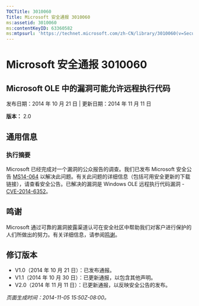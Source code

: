 ```yaml
---
TOCTitle: 3010060
Title: Microsoft 安全通报 3010060
ms:assetid: 3010060
ms:contentKeyID: 63360582
ms:mtpsurl: 'https://technet.microsoft.com/zh-CN/library/3010060(v=Security.10)'
---
```



Microsoft 安全通报 3010060
==========================

Microsoft OLE 中的漏洞可能允许远程执行代码
------------------------------------------

发布日期：2014 年 10 月 21 日 | 更新日期：2014 年 11 月 11 日

**版本：** 2.0

通用信息
--------

### 执行摘要

Microsoft 已经完成对一个漏洞的公众报告的调查。我们已发布 Microsoft 安全公告 [MS14-064](http://go.microsoft.com/fwlink/?linkid=?????) 以解决此问题。有关此问题的详细信息（包括可用安全更新的下载链接），请查看安全公告。已解决的漏洞是 Windows OLE 远程执行代码漏洞 - [CVE-2014-6352](http://www.cve.mitre.org/cgi-bin/cvename.cgi?name=cve-2014-6352)。

鸣谢
----

<span id="sectionToggle0"></span>
Microsoft 通过可靠的漏洞披露渠道认可在安全社区中帮助我们对客户进行保护的人们所做出的努力。有关详细信息，请参阅[鸣谢](https://technet.microsoft.com/zh-cn/library/security/dn820091.aspx)。

修订版本
--------

<span id="sectionToggle1"></span>
-   V1.0（2014 年 10 月 21 日）：已发布通报。
-   V1.1（2014 年 10 月 30 日）：已更新通报，以包含其他声明。
-   V2.0（2014 年 11 月 11 日）：已更新通报，以反映安全公告的发布。

*页面生成时间：2014-11-05 15:50Z-08:00。*
